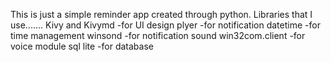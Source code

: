 This is just a simple reminder app created through python.
Libraries that I use.......
Kivy and Kivymd -for UI design
plyer -for notification
datetime -for time management
winsond -for notification sound
win32com.client -for voice module
sql lite -for database
